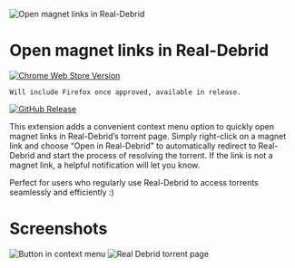 ![Open magnet links in Real-Debrid](https://github.com/f1shpie/OMLiRD-chrome-extension/blob/main/files/icon.svg) 
# Open magnet links in Real-Debrid
[![Chrome Web Store Version](https://img.shields.io/chrome-web-store/v/hllbagncpmengihmigbedbjmmjmopcom)](https://chromewebstore.google.com/detail/open-magnet-links-in-real/hllbagncpmengihmigbedbjmmjmopcom)
<!-- ![Mozilla Add-on Version](https://img.shields.io/amo/v/omlird) -->
`Will include Firefox once approved, available in release.`

[![GitHub Release](https://img.shields.io/github/v/release/f1shpie/OMLiRD-extension)](https://github.com/f1shpie/OMLiRD-extension/releases/latest)

This extension adds a convenient context menu option to quickly open magnet links in Real-Debrid’s torrent page. Simply right-click on a magnet link and choose “Open in Real-Debrid” to automatically redirect to Real-Debrid and start the process of resolving the torrent. If the link is not a magnet link, a helpful notification will let you know.

Perfect for users who regularly use Real-Debrid to access torrents seamlessly and efficiently :)


# Screenshots
![Button in context menu](https://github.com/f1shpie/OMLiRD-chrome-extension/blob/main/files/screenshot1.png?raw=true) ![Real Debrid torrent page](https://github.com/f1shpie/OMLiRD-chrome-extension/blob/main/files/screenshot2.jpg?raw=true)
